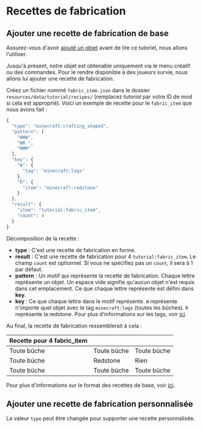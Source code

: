 # Recettes de fabrication

## Ajouter une recette de fabrication de base

Assurez-vous d'avoir [ajouté un objet](../../fr/tutoriel/objets.md) avant de
lire ce tutoriel, nous allons l'utiliser.

Jusqu'à présent, notre objet est obtenable uniquement via le menu
créatif ou des commandes. Pour le rendre disponible à des joueurs
survie, nous allons lui ajouter une recette de fabrication.

Créez un fichier nommé `fabric_item.json` dans le dossier
`resources/data/tutorial/recipes/` (remplacez *tutorial* par votre ID de
mod si cela est approprié). Voici un exemple de recette pour le
`fabric_item` que nous avons fait :

```javascript
{
  "type": "minecraft:crafting_shaped",
  "pattern": [
    "WWW",
    "WR ",
    "WWW"
  ],
  "key": {
    "W": {
      "tag": "minecraft:logs"
    },
    "R": {
      "item": "minecraft:redstone"
    }
  },
  "result": {
    "item": "tutorial:fabric_item",
    "count": 4
  }
}
```

Décomposition de la recette :

- **type** : C'est une recette de fabrication en forme.
- **result** : C'est une recette de fabrication pour 4
  `tutorial:fabric_item`. Le champ `count` est optionnel. Si vous ne
  spécifiez pas un `count`, il sera à 1 par défaut.
- **pattern** : Un motif qui représente la recette de fabrication.
  Chaque lettre représente un objet. Un espace vide signifie qu'aucun
  objet n'est requis dans cet emplacement. Ce que chaque lettre
  représente est défini dans **key**.
- **key** : Ce que chaque lettre dans le motif représente. `W`
  représente n'importe quel objet avec le tag `minecraft:logs`
  (toutes les bûches). `R` représente la redstone. Pour plus
  d'informations sur les tags, voir
  [ici](https://minecraft-fr.gamepedia.com/Tag).

Au final, la recette de fabrication ressemblerait à cela :

| Recette pour 4 fabric\_item |             |             |
| --------------------------- | ----------- | ----------- |
| Toute bûche                 | Toute bûche | Toute bûche |
| Toute bûche                 | Redstone    | Rien        |
| Toute bûche                 | Toute bûche | Toute bûche |

Pour plus d'informations sur le format des recettes de base, voir
[ici](https://minecraft-fr.gamepedia.com/Recette).

## Ajouter une recette de fabrication personnalisée

La valeur `type` peut être changée pour supporter une recette
personnalisée.
